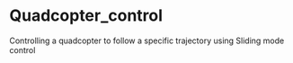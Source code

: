 # Quadcopter_control
Controlling a quadcopter to follow a specific trajectory using Sliding mode control
